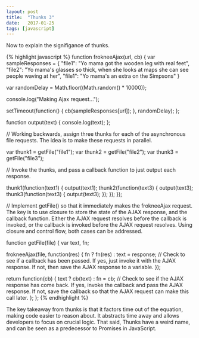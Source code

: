 ```yaml
---
layout: post
title:  "Thunks 3"
date:   2017-01-25
tags: [javascript]
---
```

Now to explain the signifigance of thunks. 

{% highlight javascript %}
function frokneeAjax(url, cb) {
  var sampleResponses = {
    "file1": "Yo mama got the wooden leg with real feet",
    "file2": "Yo mama's glasses so thick, when she looks at maps she can see people waving at her",
    "file1": "Yo mama's an extra on the Simpsons"
  }

  var randomDelay = Math.floor((Math.random() * 10000));

  console.log("Making Ajax request...");

  setTimeout(function() {
    cb(sampleResponses[url]);
  }, randomDelay);
};

function output(text) {
  console.log(text);
};

// Working backwards, assign three thunks for each of the asynchronous file requests. The idea is to make these requests in parallel.

var thunk1 = getFile("file1");
var thunk2 = getFile("file2");
var thunk3 = getFile("file3");

// Invoke the thunks, and pass a callback function to just output each response.

thunk1(function(text1) {
  output(text1);
  thunk2(function(text3) {
    output(text3);
    thunk3(function(text3) {
      output(text3);
    });
  });
});

// Implement getFile() so that it immediately makes the frokneeAjax request. The key is to use closure to store the state of the AJAX response, and the callback function. Either the AJAX request resolves before the callback is invoked, or the callback is invoked before the AJAX request resolves. Using closure and control flow, both cases can be addressed.

function getFile(file) {
  var text, fn;

  frokneeAjax(file, function(res) {
    fn ? fn(res) : text = response; // Check to see if a callback has been passed. If yes, just invoke it with the AJAX response. If not, then save the AJAX response to a variable.
  });

  return function(cb) {
    text ? cb(text) : fn = cb; // Check to see if the AJAX response has come back. If yes, invoke the callback and pass the AJAX response. If not, save the callback so that the AJAX request can make this call later.
  };
};
{% endhighlight %}

The key takeaway from thunks is that it factors time out of the equation, making code easier to reason about. It abstracts time away and allows developers to focus on crucial logic. That said, Thunks have a weird name, and can be seen as a predecessor to Promises in JavaScript.